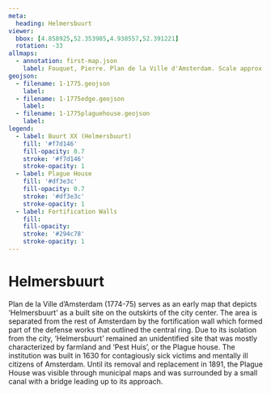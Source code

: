 ```yaml
---
meta:
  heading: Helmersbuurt
viewer:
  bbox: [4.858925,52.353985,4.938557,52.391221]
  rotation: -33
allmaps:
  - annotation: first-map.json
    label: Fouquet, Pierre. Plan de la Ville d'Amsterdam. Scale approx. 1:12000. Stadsarchief Amsterdam. Published by Pierre Fouquet Jr. 1774-75. Accessed Oct 2023.
geojson:
  - filename: 1-1775.geojson
    label:
  - filename: 1-1775edge.geojson
    label:
  - filename: 1-1775plaguehouse.geojson
    label:
legend:
  - label: Buurt XX (Helmersbuurt)
    fill: '#f7d146'
    fill-opacity: 0.7
    stroke: '#f7d146'
    stroke-opacity: 1
  - label: Plague House
    fill: '#df3e3c'
    fill-opacity: 0.7
    stroke: '#df3e3c'
    stroke-opacity: 1
  - label: Fortification Walls
    fill:
    fill-opacity:
    stroke: '#294c78'
    stroke-opacity: 1
---
```

# Helmersbuurt
Plan de la Ville d’Amsterdam (1774-75) serves as an early map that depicts ‘Helmersbuurt’ as a built site on the outskirts of the city center. The area is separated from the rest of Amsterdam by the fortification wall which formed part of the defense works that outlined the central ring. Due to its isolation from the city, ‘Helmersbuurt’ remained an unidentified site that was mostly characterized by farmland and ‘Pest Huis’, or the Plague house. The institution was built in 1630 for contagiously sick victims and mentally ill citizens of Amsterdam. Until its removal and replacement in 1891, the Plague House was visible through municipal maps and was surrounded by a small canal with a bridge leading up to its approach.
